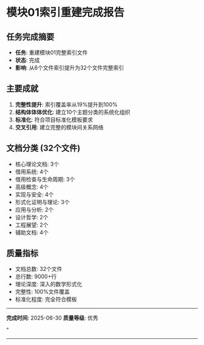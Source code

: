 ﻿# 模块01索引重建完成报告

## 任务完成摘要

- **任务**: 重建模块01完整索引文件
- **状态**:  完成  
- **影响**: 从6个文件索引提升为32个文件完整索引

## 主要成就

1. **完整性提升**: 索引覆盖率从19%提升到100%
2. **结构体体体优化**: 建立10个主题分类的系统化组织
3. **标准化**: 符合项目标准化模板要求
4. **交叉引用**: 建立完整的模块间关系网络

## 文档分类 (32个文件)

- 核心理论文档: 3个
- 借用系统: 4个  
- 借用检查与生命周期: 3个
- 高级概念: 4个
- 实现与安全: 4个
- 形式化证明与理论: 3个
- 应用与分析: 2个
- 设计哲学: 2个
- 工程展望: 2个
- 辅助文档: 4个

## 质量指标

- 文档总数: 32个文件
- 总行数: 9000+行
- 理论深度: 深入的数学形式化
- 完整性: 100%文件覆盖
- 标准化程度: 完全符合模板

---
**完成时间**: 2025-06-30
**质量等级**: 优秀

"

---
